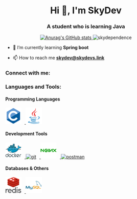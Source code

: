 <h1 align="center">Hi 👋, I'm SkyDev</h1>
<h3 align="center">A student who is learning Java</h3>

<p align="center">
  <a href="https://github.com/anuraghazra/github-readme-stats">
    <img src="https://github-readme-stats.vercel.app/api?username=skydependence" alt="Anurag's GitHub stats" width=100 />
  </a>
  <a>
    <img src="https://github-readme-streak-stats.herokuapp.com/?user=skydependence&" alt="skydependence" width=100 />
  </a>
</p>


- 🌱 I’m currently learning **Spring boot**

- 📫 How to reach me **skydev@skydevs.link**

<h3 align="left">Connect with me:</h3>
<p align="left">
</p>

<h3 align="left">Languages and Tools:</h3>

<h4>Programming Languages</h4>
<p align="left">
  <a href="https://www.cprogramming.com/" target="_blank" rel="noreferrer">
    <img src="https://raw.githubusercontent.com/devicons/devicon/master/icons/c/c-original.svg" alt="c" width="50" height="50" style='margin-right: 10px;'/>
  </a>
  <a href="https://www.java.com/" target="_blank" rel="noreferrer">
    <img src="https://raw.githubusercontent.com/devicons/devicon/master/icons/java/java-original.svg" alt="java" width="50" height ="50 "style='margin-right: 10px;'/>
  </a>
</p>

<h4>Development Tools</h4>
<p align="left">
  <a href="https://www.docker.com/" target="_blank" rel="noreferrer">
    <img src="https://raw.githubusercontent.com/devicons/devicon/master/icons/docker/docker-original-wordmark.svg" alt="docker" width="50" height="50" style='margin-right: 10px;'/>
  </a>
  <a href="https://git-scm.com/" target="_blank" rel="noreferrer"> 
    <img src="https://www.vectorlogo.zone/logos/git-scm/git-scm-icon.svg" alt="git" width="50" height="50" style='margin-right: 10px;'/>
  </a>    
  <a href='https://www.nginx.com' target='_blank' rel='noreferrer'> 
    <img src='https://raw.githubusercontent.com/devicons/devicon/master/icons/nginx/nginx-original.svg' alt='nginx' width='50' height='50' style='margin-right: 10px;'/>
  </a>
  <a href='https://postman.com' target='_blank' rel=noreferrer'>
    <img src='https://www.vectorlogo.zone/logos/getpostman/getpostman-icon.svg' alt= 'postman' width= '50' height= '50'style= 'margin-right:10px;'/>
   </a>
</p>

<h4>Databases & Others</h4>
<p align ="left">
<a href ='https://redis.io'target='_blank' rel=noreferrer'>
<img src ='https://raw.githubusercontent.com/devicons/devicon/master/icons/redis/redis-original-wordmark.svg' alt=redis width=50 height=50 style='margin-right:10px;'/>
</a>
<a href='https://www.mysql.com/' target='_ blank' rel=noreferrer'> 
<img src='https://raw.githubusercontent.com/devicons/devicon/master/icons/mysql/mysql-original-wordmark.svg' alt=mysql width=50 height=50 style='margin-right:10px;'/></p>
</a>